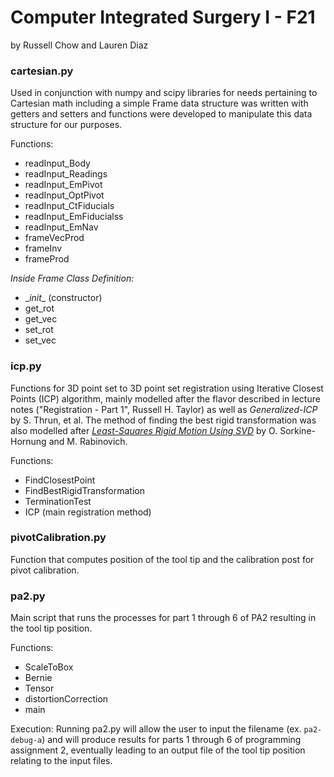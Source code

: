 # Computer Integrated Surgery I - F21
by Russell Chow and Lauren Diaz

### cartesian.py
Used in conjunction with numpy and scipy libraries for needs pertaining to Cartesian math including a simple Frame data structure was written with getters and setters and functions were developed to manipulate this data structure for our purposes.

Functions:
- readInput_Body
- readInput_Readings
- readInput_EmPivot
- readInput_OptPivot
- readInput_CtFiducials
- readInput_EmFiducialss
- readInput_EmNav
- frameVecProd
- frameInv
- frameProd

*Inside Frame Class Definition:*
- \__init__ (constructor)
- get_rot
- get_vec
- set_rot
- set_vec

### icp.py
Functions for 3D point set to 3D point set registration using Iterative Closest Points (ICP) algorithm, mainly modelled after the flavor described in lecture notes ("Registration - Part 1", Russell H. Taylor) as well as *Generalized-ICP* by S. Thrun, et al. The method of finding the best rigid transformation was also modelled after [*Least-Squares Rigid Motion Using SVD*](https://igl.ethz.ch/projects/ARAP/svd_rot.pdf) by O. Sorkine-Hornung and M. Rabinovich.

Functions:
- FindClosestPoint
- FindBestRigidTransformation
- TerminationTest
- ICP (main registration method)

### pivotCalibration.py
Function that computes position of the tool tip and the calibration post for pivot calibration.

### pa2.py
Main script that runs the processes for part 1 through 6 of PA2 resulting in the tool tip position.

Functions:
- ScaleToBox
- Bernie
- Tensor
- distortionCorrection
- main

Execution:
Running pa2.py will allow the user to input the filename (ex. `pa2-debug-a`) and will produce results for parts 1 
through 6 of programming assignment 2, eventually leading to an output file of the tool tip position relating to the 
input files.